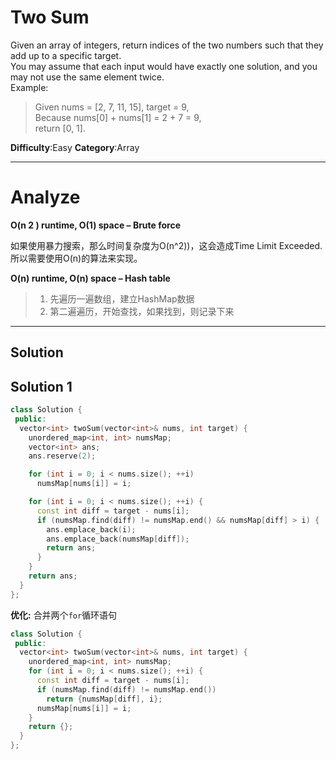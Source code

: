 
# Two Sum

Given an array of integers, return indices of the two numbers such that they add up to a specific target.  
You may assume that each input would have exactly one solution, and you may not use the same element twice.  
Example:  
> Given nums = [2, 7, 11, 15], target = 9,  
> Because nums[0] + nums[1] = 2 + 7 = 9,  
> return [0, 1]. 

**Difficulty**:Easy
**Category**:Array


****

# Analyze

**O(n 2 ) runtime, O(1) space – Brute force**

如果使用暴力搜索，那么时间复杂度为O(n^2))，这会造成Time Limit Exceeded. 所以需要使用O(n)的算法来实现。  

**O(n) runtime, O(n) space – Hash table**

> 1. 先遍历一遍数组，建立HashMap数据
> 2. 第二遍遍历，开始查找，如果找到，则记录下来


****

## Solution

## Solution 1

```cpp
class Solution {
 public:
  vector<int> twoSum(vector<int>& nums, int target) {
    unordered_map<int, int> numsMap;
    vector<int> ans;
    ans.reserve(2);

    for (int i = 0; i < nums.size(); ++i)
      numsMap[nums[i]] = i;

    for (int i = 0; i < nums.size(); ++i) {
      const int diff = target - nums[i];
      if (numsMap.find(diff) != numsMap.end() && numsMap[diff] > i) {
        ans.emplace_back(i);
        ans.emplace_back(numsMap[diff]);
        return ans;
      }
    }
    return ans;
  }
};
```

**优化:** 合并两个`for`循环语句

```cpp
class Solution {
 public:
  vector<int> twoSum(vector<int>& nums, int target) {
    unordered_map<int, int> numsMap;
    for (int i = 0; i < nums.size(); ++i) {
      const int diff = target - nums[i];
      if (numsMap.find(diff) != numsMap.end())
        return {numsMap[diff], i};
      numsMap[nums[i]] = i;
    }
    return {};
  }
};
```